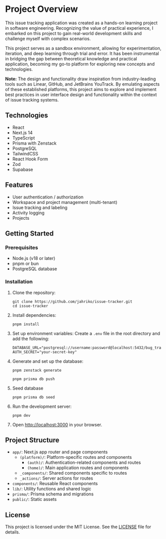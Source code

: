 # Project Overview

This issue tracking application was created as a hands-on learning project in software engineering. Recognizing the value of practical experience, I embarked on this project to gain real-world development skills and challenge myself with complex scenarios.

This project serves as a sandbox environment, allowing for experimentation, iteration, and deep learning through trial and error. It has been instrumental in bridging the gap between theoretical knowledge and practical application, becoming my go-to platform for exploring new concepts and technologies.

**Note:** The design and functionality draw inspiration from industry-leading tools such as Linear, GitHub, and JetBrains YouTrack. By emulating aspects of these established platforms, this project aims to explore and implement best practices in user interface design and functionality within the context of issue tracking systems.


## Technologies

- React
- Next.js 14
- TypeScript
- Prisma with Zenstack 
- PostgreSQL
- TailwindCSS
- React Hook Form
- Zod
- Supabase

## Features

- User authentication / authorization
- Workspace and project management (multi-tenant)
- Issue tracking and labeling
- Activity logging
- Projects

## Getting Started

### Prerequisites

- Node.js (v18 or later)
- pnpm or bun
- PostgreSQL database

### Installation

1. Clone the repository:

   ```
   git clone https://github.com/jahriko/issue-tracker.git
   cd issue-tracker
   ```

2. Install dependencies:

   ```
   pnpm install
   ```

3. Set up environment variables:
   Create a `.env` file in the root directory and add the following:

   ```
   DATABASE_URL="postgresql://username:password@localhost:5432/bug_tracker"
   AUTH_SECRET="your-secret-key"
   ```


4. Generate and set up the database:

   ```
   pnpm zenstack generate
   ```

   ```
   pnpm prisma db push
   ```

6. Seed database

   ```
   pnpm prisma db seed
   ```

7. Run the development server:

   ```
   pnpm dev
   ```

8. Open [http://localhost:3000](http://localhost:3000) in your browser.

## Project Structure

- `app/`: Next.js app router and page components
  - `(platform)/`: Platform-specific routes and components
    - `(auth)/`: Authentication-related components and routes
    - `(home)/`: Main application routes and components
  - `_components/`: Shared components specific to routes
  - `_actions/`: Server actions for routes
- `components/`: Reusable React components
- `lib/`: Utility functions and shared logic
- `prisma/`: Prisma schema and migrations
- `public/`: Static assets

## License

This project is licensed under the MIT License. See the [LICENSE](LICENSE) file for details.
